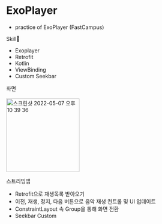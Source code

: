# ExoPlayer

- practice of ExoPlayer (FastCampus)


Skill📕
- Exoplayer
- Retrofit
- Kotlin
- ViewBinding
- Custom Seekbar<br>

화면<br><br>
<img width="195" alt="스크린샷 2022-05-07 오후 10 39 36" src="https://user-images.githubusercontent.com/63504831/167256873-d1b6c549-7e41-4b4e-b3e3-81d8975326ce.png">
<br>

스트리밍앱
- Retrofit으로 재생목록 받아오기 
- 이전, 재생, 정지, 다음 버튼으로 음악 재생 컨트롤 및 UI 업데이트 
- ConstraintLayout 속 Group을 통해 화면 전환
- Seekbar Custom 
